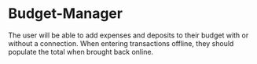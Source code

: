# Budget-Manager
The user will be able to add expenses and deposits to their budget with or without a connection. When entering transactions offline, they should populate the total when brought back online.
